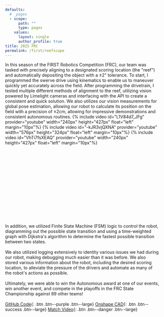 ```yaml
---
defaults:
  # _pages
  - scope:
      path: ""
      type: pages
    values:
      layout: single
      author_profile: true
title: 2025 FRC
permalink: /first/reefscape
---
```

In this season of the FIRST Robotics Competition (FRC), our team was tasked with precisely aligning to a designated scoring location (the "reef") and automatically depositing the object with a ±2" tolerance. To start, I programmed the swerve drive using kinematics to enable us to maneuver quickly yet accurately across the field. After programming the drivetrain, I tested multiple different methods of alignment to the reef, utilizing vision powered by Limelight cameras and interfacing with the API to create a consistent and quick solution. We also utilizes our vision measurements for global pose estimation, allowing our robot to calculate its position on the field with a precision of ±2cm, allowing for impressive demonstrations and consistent autonomous routines.
{% include video id="L1V84d7_JFg" provider="youtube" width="240px" height="427px"  float="left" margin="10px"%}
{% include video id="-kJR3vjQXNA" provider="youtube" width="576px" height="324px" float="left" margin="10px"%}
{% include video id="VhTi7fsXEAQ" provider="youtube" width="240px" height="427px" float="left" margin="10px"%}
<br><br><br><br><br><br><br><br><br><br><br><br><br><br><br><br>
In addition, we utilized Finite State Machine (FSM) logic to control the robot, diagramming out the possible state transition and using a time-weighted graph with Dijkstra's algorithm to determine the fastest possible transition between two states.
<br><br>
We also utilized logging extensively to identity various issues we had during our robot, making debugging much easier than it was before. We also stored various information about the robot, including the desired scoring location, to alleviate the pressure of the drivers and automate as many of the robot's actions as possible.
<br><br>
Ultimately, we were able to win the Autonomous award at one of our events, win another event, and compete in the playoffs in the FRC State Championship against 89 other teams!
<br><br>
[GitHub Code](https://github.com/itkan-robotics/FRC_REEFSCAPE2025_V2){: .btn .btn--purple .btn--large}
[Onshape CAD](https://cad.onshape.com/documents/9aad57d3cb5d2be899be5aa7/w/f997cc794f7a12ee163b0551/e/a7a9a0e959e36dfcddccf823?renderMode=0&uiState=68e7261632f8214a01eab67d
){: .btn .btn--success .btn--large}
[Match Video](https://youtu.be/r74ML7_qcHM){: .btn .btn--danger .btn--large}